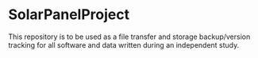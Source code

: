 # SolarPanelProject
This repository is to be used as a file transfer and storage backup/version tracking for all software and data written during an independent study.

